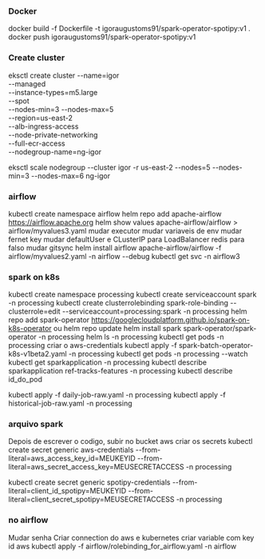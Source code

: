 ### Docker
docker build -f Dockerfile -t igoraugustoms91/spark-operator-spotipy:v1 .
docker push igoraugustoms91/spark-operator-spotipy:v1

### Create cluster
eksctl create cluster --name=igor \
--managed \
--instance-types=m5.large \
--spot \
--nodes-min=3 --nodes-max=5 \
--region=us-east-2 \
--alb-ingress-access \
--node-private-networking \
--full-ecr-access \
--nodegroup-name=ng-igor


eksctl scale nodegroup --cluster igor -r us-east-2 --nodes=5 --nodes-min=3 --nodes-max=6 ng-igor

### airflow

kubectl create namespace airflow
helm repo add apache-airflow https://airflow.apache.org
helm show values apache-airflow/airflow > airflow/myvalues3.yaml
mudar executor
mudar variaveis de env
mudar fernet key
mudar defaultUser e CLusterIP para LoadBalancer
redis para falso
mudar gitsync
helm install airflow apache-airflow/airflow -f airflow/myvalues2.yaml -n airflow --debug
kubectl get svc -n airflow3


### spark on k8s
kubectl create namespace processing
kubectl create serviceaccount spark  -n processing
kubectl create clusterrolebinding spark-role-binding --clusterrole=edit --serviceaccount=processing:spark -n processing
helm repo add spark-operator https://googlecloudplatform.github.io/spark-on-k8s-operator ou helm repo update
helm install spark spark-operator/spark-operator -n processing
helm ls -n processing
kubectl get pods -n processing
criar o aws-credentials
kubectl apply -f spark-batch-operator-k8s-v1beta2.yaml -n processing
kubectl get pods -n processing --watch
kubectl get sparkapplication -n processing
kubectl describe sparkapplication ref-tracks-features -n processing
kubectl describe id_do_pod


kubectl apply -f daily-job-raw.yaml -n processing
kubectl apply -f historical-job-raw.yaml -n processing

### arquivo spark
Depois de escrever o codigo, subir no bucket aws
criar os secrets kubectl create secret generic aws-credentials --from-literal=aws_access_key_id=MEUKEYID --from-literal=aws_secret_access_key=MEUSECRETACCESS -n processing

kubectl create secret generic spotipy-credentials --from-literal=client_id_spotipy=MEUKEYID --from-literal=client_secret_spotipy=MEUSECRETACCESS -n processing

### no airflow
Mudar senha
Criar connection do aws e kubernetes
criar variable com key id aws
kubectl apply -f airflow/rolebinding_for_airflow.yaml -n airflow